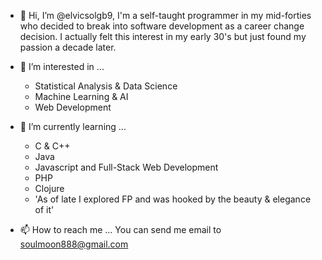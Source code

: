 - 👋 Hi, I’m @elvicsolgb9, I'm a self-taught programmer in my mid-forties who decided to break into software development as a career change decision. 
I actually felt this interest in my early 30's but just found my passion a decade later.

- 👀 I’m interested in ...
  * Statistical Analysis & Data Science
  * Machine Learning & AI
  * Web Development
  
- 🌱 I’m currently learning ...
  * C & C++
  * Java
  * Javascript and Full-Stack Web Development
  * PHP
  * Clojure 
  * 'As of late I explored FP and was hooked by the beauty & elegance of it'

- 📫 How to reach me ...
You can send me email to soulmoon888@gmail.com

<!---
elvicsolgb9/elvicsolgb9 is a ✨ special ✨ repository because its `README.md` (this file) appears on your GitHub profile.
You can click the Preview link to take a look at your changes.
--->
